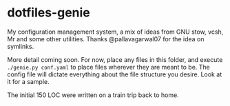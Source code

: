 dotfiles-genie
==============

My configuration management system, a mix of ideas from GNU stow, vcsh, Mr and some other utilities.
Thanks @pallavagarwal07 for the idea on symlinks.

More detail coming soon. For now, place any files in this folder, and execute `./genie.py conf.yaml` to place files wherever they are meant to be.
The config file will dictate everything about the file structure you desire. Look at it for a sample.

The initial 150 LOC were written on a train trip back to home.
